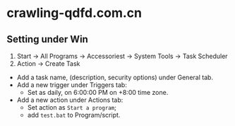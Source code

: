 # crawling-qdfd.com.cn

## Setting under Win

1. Start -> All Programs -> Accessoriest -> System Tools -> Task Scheduler  
2. Action -> Create Task  
  + Add a task name, (description, security options) under General tab.  
  + Add a new trigger under Triggers tab:  
      + Set as daily, on 6:00:00 PM on +8:00 time zone.
  + Add a new action under Actions tab: 
      + Set action as `Start a program`;  
      + add `test.bat` to Program/script.
